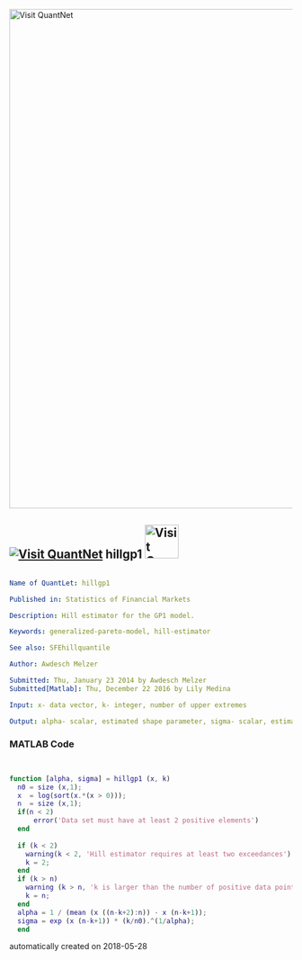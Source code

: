[<img src="https://github.com/QuantLet/Styleguide-and-FAQ/blob/master/pictures/banner.png" width="888" alt="Visit QuantNet">](http://quantlet.de/)

## [<img src="https://github.com/QuantLet/Styleguide-and-FAQ/blob/master/pictures/qloqo.png" alt="Visit QuantNet">](http://quantlet.de/) **hillgp1** [<img src="https://github.com/QuantLet/Styleguide-and-FAQ/blob/master/pictures/QN2.png" width="60" alt="Visit QuantNet 2.0">](http://quantlet.de/)

```yaml

Name of QuantLet: hillgp1

Published in: Statistics of Financial Markets

Description: Hill estimator for the GP1 model.

Keywords: generalized-pareto-model, hill-estimator

See also: SFEhillquantile

Author: Awdesch Melzer

Submitted: Thu, January 23 2014 by Awdesch Melzer
Submitted[Matlab]: Thu, December 22 2016 by Lily Medina

Input: x- data vector, k- integer, number of upper extremes

Output: alpha- scalar, estimated shape parameter, sigma- scalar, estimated scale parameter

```

### MATLAB Code
```matlab


function [alpha, sigma] = hillgp1 (x, k)
  n0 = size (x,1);
  x  = log(sort(x.*(x > 0)));
  n  = size (x,1);
  if(n < 2)
      error('Data set must have at least 2 positive elements')
  end
  
  if (k < 2)
    warning(k < 2, 'Hill estimator requires at least two exceedances')
    k = 2;
  end
  if (k > n)
    warning (k > n, 'k is larger than the number of positive data points')
    k = n;
  end
  alpha = 1 / (mean (x ((n-k+2):n)) - x (n-k+1));
  sigma = exp (x (n-k+1)) * (k/n0).^(1/alpha);
  end

```

automatically created on 2018-05-28